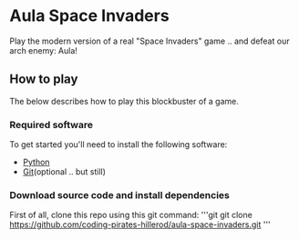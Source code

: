 # Aula Space Invaders
Play the modern version of a real "Space Invaders" game .. and defeat our arch enemy: Aula!

## How to play
The below describes how to play this blockbuster of a game.

### Required software
To get started you'll need to install the following software:
* [Python](https://www.python.org/)
* [Git](https://git-scm.com/)(optional .. but still)

### Download source code and install dependencies
First of all, clone this repo using this git command:
'''git
git clone https://github.com/coding-pirates-hillerod/aula-space-invaders.git
'''
